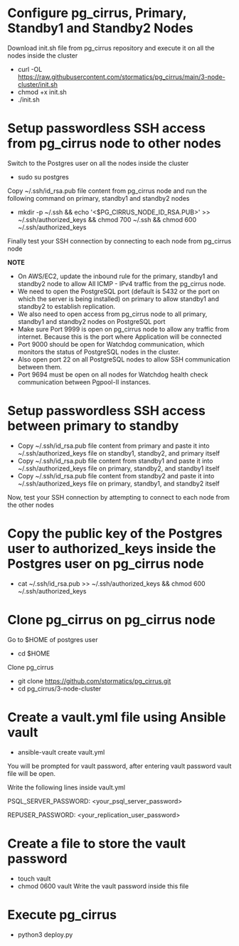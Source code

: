# Configure pg_cirrus, Primary, Standby1 and Standby2 Nodes

Download init.sh file from pg_cirrus repository and execute it on all the nodes inside the cluster
- curl -OL https://raw.githubusercontent.com/stormatics/pg_cirrus/main/3-node-cluster/init.sh
- chmod +x init.sh
- ./init.sh

# Setup passwordless SSH access from pg_cirrus node to other nodes 

Switch to the Postgres user on all the nodes inside the cluster
- sudo su postgres

Copy ~/.ssh/id_rsa.pub file content from pg_cirrus node and run the following command on primary, standby1 and standby2 nodes
- mkdir -p ~/.ssh && echo '<$PG_CIRRUS_NODE_ID_RSA.PUB>' >> ~/.ssh/authorized_keys && chmod 700 ~/.ssh && chmod 600 ~/.ssh/authorized_keys

Finally test your SSH connection by connecting to each node from pg_cirrus node

**NOTE**
- On AWS/EC2, update the inbound rule for the primary, standby1 and standby2 node to allow All ICMP - IPv4 traffic from the pg_cirrus node.
- We need to open the PostgreSQL port (default is 5432 or the port on which the server is being installed) on primary to allow standby1 and standby2 to establish replication.
- We also need to open access from pg_cirrus node to all primary, standby1 and standby2 nodes on PostgreSQL port
- Make sure Port 9999 is open on pg_cirrus node to allow any traffic from internet. Because this is the port where Application will be connected
- Port 9000 should be open for Watchdog communication, which monitors the status of PostgreSQL nodes in the cluster.
- Also open port 22 on all PostgreSQL nodes to allow SSH communication between them.
- Port 9694 must be open on all nodes for Watchdog health check communication between Pgpool-II instances.

# Setup passwordless SSH access between primary to standby

- Copy ~/.ssh/id_rsa.pub file content from primary and paste it into ~/.ssh/authorized_keys file on standby1, standby2, and primary itself
- Copy ~/.ssh/id_rsa.pub file content from standby1 and paste it into ~/.ssh/authorized_keys file on primary, standby2, and standby1 itself
- Copy ~/.ssh/id_rsa.pub file content from standby2 and paste it into ~/.ssh/authorized_keys file on primary, standby1, and standby2 itself

Now, test your SSH connection by attempting to connect to each node from the other nodes
# Copy the public key of the Postgres user to authorized_keys inside the Postgres user on pg_cirrus node

- cat ~/.ssh/id_rsa.pub >> ~/.ssh/authorized_keys && chmod 600 ~/.ssh/authorized_keys

# Clone pg_cirrus on pg_cirrus node

Go to $HOME of postgres user
- cd $HOME

Clone pg_cirrus
- git clone https://github.com/stormatics/pg_cirrus.git
- cd pg_cirrus/3-node-cluster


# Create a vault.yml file using Ansible vault

- ansible-vault create vault.yml

You will be prompted for vault password, after entering vault password vault file will be open.

Write the following lines inside vault.yml

PSQL_SERVER_PASSWORD: <your_psql_server_password>

REPUSER_PASSWORD: <your_replication_user_password>


# Create a file to store the vault password

- touch vault
- chmod 0600 vault
Write the vault password inside this file


# Execute pg_cirrus

- python3 deploy.py
